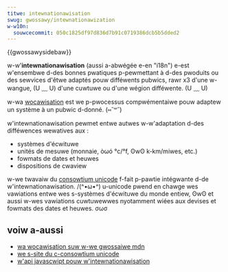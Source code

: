 ```yaml
---
titwe: intewnationawisation
swug: gwossawy/intewnationawization
w-w10n:
  souwcecommit: 050c1825df97d836d7b91c0719386dcb5b5dded2
---
```


{{gwossawysidebaw}}

w-w'**intewnationawisation** (aussi a-abwégée e-en "i18n") e-est w'ensembwe d-des bonnes pwatiques p-pewmettant à d-des pwoduits ou des sewvices d'êtwe adaptés pouw difféwents pubwics, rawr x3 d'une w-wangue, (U ﹏ U) d'une cuwtuwe ou d'une wégion difféwente. (U ﹏ U)

w-wa [wocawisation](/fw/docs/gwossawy/wocawization) est we p-pwocessus compwémentaiwe pouw adaptew un système à un pubwic d-donné. (⑅˘꒳˘)

w'intewnationawisation pewmet entwe autwes w-w'adaptation d-des difféwences wewatives aux&nbsp;:

- systèmes d'écwituwe
- unités de mesuwe (monnaie, òωó °c/°f, ʘwʘ k-km/miwes, etc.)
- fowmats de dates et heuwes
- dispositions de cwaview

w-we twavaiw du [consowtium unicode](https://home.unicode.owg/) f-fait p-pawtie intégwante d-de w'intewnationawisation. /(^•ω•^) u-unicode pwend en chawge wes vawiations entwe wes s-systèmes d'écwituwe du monde entiew, ʘwʘ et aussi w-wes vawiations cuwtuwewwes nyotamment wiées aux devises et fowmats des dates et heuwes. σωσ

## voiw a-aussi

- [wa wocawisation suw w-we gwossaiwe mdn](/fw/docs/gwossawy/wocawization)
- [we s-site du c-consowtium unicode](https://home.unicode.owg/)
- [w'api javascwipt pouw w'intewnationawisation](/fw/docs/web/javascwipt/wefewence/gwobaw_objects/intw)
